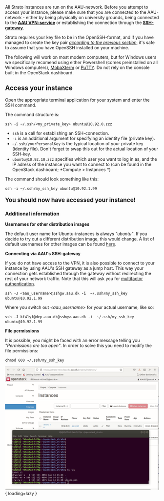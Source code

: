 All Strato instances are run on the AAU-network. Before you attempt to access your instance, please make sure that you are connected to the AAU-network - either by being physically on university grounds, being connected to the [**AAU VPN-service**](https://www.en.its.aau.dk/instructions/vpn) or establishing the connection through the [**SSH-gateway**](/strato/getting-started/access-instance/#connecting-via-aaus-ssh-gateway/). 

Strato requires your key file to be in the OpenSSH-format, and if you have managed to create the key pair [*according to the previous section*](/strato/getting-started/launch-instance/#create-ssh-key-pair), it's safe to assume that you have OpenSSH installed on your machine. 

The following will work on most modern computers, but for Windows users we specifically recomend using either Powershell (comes preinstalled on all Windows computers), [MobaXterm](https://mobaxterm.mobatek.net/) or [PuTTY](link). Do not rely on the console built in the OpenStack dashboard.

## Access your instance

Open the appropriate terminal application for your system and enter the SSH command. 

The command structure is:

```
ssh -i ~/.ssh/<my_private_key> ubuntu@10.92.0.zzz
```

* `ssh` is a call for establishing an SSH-connection. 
*  `-i` is an additional argument for specifying an identity file (private key).
* `~/.ssh/yourPersonalKey` is the typical location of your private key (identity file). Don't forget to swap this out for the actual location of your SSH-key.
* `ubuntu@10.92.10.zzz` specifies which user you want to log in as, and the IP adress of the instance you want to connect to (can be found in the OpenStack dashboard; *Compute > Instances *)

The command should look something like this:

```
ssh -i ~/.ssh/my_ssh_key ubuntu@10.92.1.99
```

<p style="font-weight: bold; font-size: 19px;">You should now have accessed your instance!</p> 

### Additional information

**Usernames for other distribution images**

The default user name for Ubuntu-instances is always *"ubuntu"*. If you decide to try out a different distribution image, this would change. A list of default usernames for other images can be found [here](insert_link).

**Connecting via AAU's SSH-gateway**

If you do not have access to the VPN, it is also possible to connect to your instance by using AAU's SSH gateway as a jump host. This way your connection gets established through the gateway without redirecting the rest of your network traffic. Note that this will ask you for [multifactor authentication](https://www.en.its.aau.dk/instructions/mfa). 

```
ssh -J <aau_username>@sshgw.aau.dk -i  ~/.ssh/my_ssh_key ubuntu@10.92.1.99
```
Where you switch out *<aau_username>* for your actual username, like so:
```
ssh -J kf41yf@dep.aau.dk@sshgw.aau.dk -i  ~/.ssh/my_ssh_key ubuntu@10.92.1.99
```

**File permissions**

It is possible, you might be faced with an error message telling you *"Permissions are too open"*. In order to solve this you need to modify the file permissions:
```
chmod 600 ~/.ssh/my_ssh_key
```
![Placeholder](/assets/img/openstack/ssh_instance.gif){ loading=lazy }



